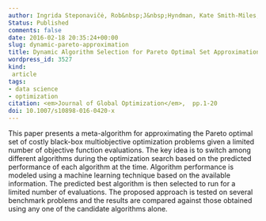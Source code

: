 ```yaml
---
author: Ingrida Steponavičė, Rob&nbsp;J&nbsp;Hyndman, Kate Smith-Miles, Laura Villanova
Status: Published
comments: false
date: 2016-02-18 20:35:24+00:00
slug: dynamic-pareto-approximation
title: Dynamic Algorithm Selection for Pareto Optimal Set Approximation
wordpress_id: 3527
kind:
 article
tags:
- data science
- optimization
citation: <em>Journal of Global Optimization</em>,  pp.1-20
doi: 10.1007/s10898-016-0420-x
---
```



This paper presents a meta-algorithm for approximating the Pareto optimal set of costly black-box multiobjective optimization problems given a limited number of objective function evaluations. The key idea is to switch among different algorithms during the optimization search based on the predicted performance of each algorithm at the time. Algorithm performance is modeled using a machine learning technique based on the available information. The predicted best algorithm is then selected to run for a limited number of evaluations. The proposed approach is tested on several benchmark problems and the results are compared against those obtained using any one of the candidate algorithms alone.

